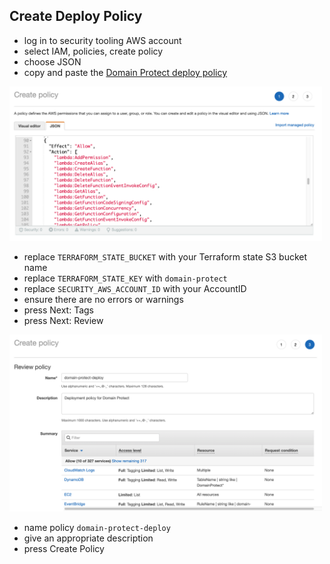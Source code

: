 ## Create Deploy Policy
* log in to security tooling AWS account
* select IAM, policies, create policy
* choose JSON
* copy and paste the [Domain Protect deploy policy](https://github.com/ovotech/domain-protect/blob/main/aws-iam-policies/domain-protect-deploy.json)
<img src="images/policy-wizard-1.png" width="500">

* replace `TERRAFORM_STATE_BUCKET` with your Terraform state S3 bucket name
* replace `TERRAFORM_STATE_KEY` with `domain-protect`
* replace `SECURITY_AWS_ACCOUNT_ID` with your AccountID
* ensure there are no errors or warnings
* press Next: Tags
* press Next: Review
<img src="images/policy-wizard-2.png" width="500">

* name policy `domain-protect-deploy`
* give an appropriate description
* press Create Policy
